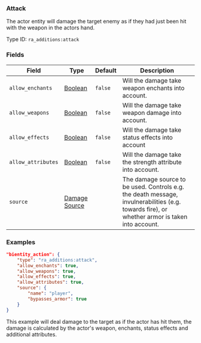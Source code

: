 ### Attack

The actor entity will damage the target enemy as if they had just been hit with the weapon in the actors hand.

Type ID: `ra_additions:attack`

### Fields

Field  | Type | Default | Description
-------|------|---------|-------------
`allow_enchants` | [Boolean](../data_types/boolean.md) | `false` | Will the damage take weapon enchants into account.
`allow_weapons` | [Boolean](../data_types/boolean.md) | `false` | Will the damage take weapon damage into account.
`allow_effects` | [Boolean](../data_types/boolean.md) | `false` | Will the damage take status effects into account
`allow_attributes` | [Boolean](../data_types/boolean.md) | `false` | Will the damage take the strength attribute into account.
`source` | [Damage Source](../data_types/damage_source.md) | | The damage source to be used. Controls e.g. the death message, invulnerabilities (e.g. towards fire), or whether armor is taken into account.


### Examples

```json
"bientity_action": {
    "type": "ra_additions:attack",
    "allow_enchants": true,
    "allow_weapons": true,
    "allow_effects": true,
    "allow_attributes": true,
    "source": {
        "name": "player",
        "bypasses_armor": true
    }
}
```

This example will deal damage to the target as if the actor has hit them, the damage is calculated by the actor's weapon, enchants, status effects and additional attributes.